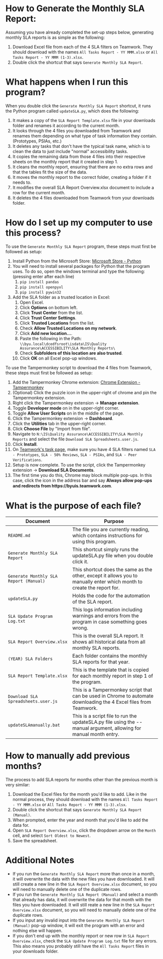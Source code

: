 # How to Generate the Monthly SLA Report:

Assuming you have already completed the set-up steps below, generating monthly SLA reports is as simple as the following:
1. Download Excel file from each of the 4 SLA filters on Teamwork. They should download with the names `All Tasks Report - YY MMM.xlsx` or `All Tasks Report - YY MMM (1-3).xlsx`.
2. Double click the shortcut that says `Generate Monthly SLA Report`.



# What happens when I run this program?

When you double click the `Generate Monthly SLA Report` shortcut, it runs the Python program called `updateSLA.py`, which does the following:
1. It makes a copy of the `SLA Report Template.xlsx` file in your downloads folder and renames it according to the current month.
2. It looks through the 4 files you downloaded from Teamwork and renames them depending on what type of task information they contain. (Prototypes, PSIAs, etc.)
3. It deletes any tasks that don't have the typical task name, which is to clean the data to just include "normal" accessibility tasks.
4. It copies the remaining data from those 4 files into their respective sheets on the monthly report that it created in step 1.
5. It cleans the monthly report, ensuring that there are no extra rows and that the tables fit the size of the data.
6. It moves the monthly report to the correct folder, creating a folder if it needs to.
7. It modifies the overall SLA Report Overview.xlsx document to include a row for the current month.
8. It deletes the 4 files downloaded from Teamwork from your downloads folder.



# How do I set up my computer to use this process?

To use the `Generate Monthly SLA Report` program, these steps must first be followed as setup:
1. Install Python from the Microsoft Store: [Microsoft Store - Python](https://apps.microsoft.com/detail/9PJPW5LDXLZ5?hl=en-us&gl=US&ocid=pdpshare)
2. You will need to install several packages for Python that the program uses. To do so, open the windows terminal and type the following: (pressing enter after each line)
    1. ```pip install pandas```
    2. ```pip install openpyxl```
    3. ```pip install pywin32```
3. Add the SLA folder as a trusted location in Excel:
    1. Open Excel.
    2. Click **Options** on bottom left.
    3. Click **Trust Center** from the list.
    4. Click **Trust Center Settings**.
    5. Click **Trusted Locations** from the list.
    6. Check **Allow Trusted Locations on my network**.
    7. Click **Add new location...**.
    8. Paste the following in the Path: `\\byu.local\dcedfsroot\isdata\IS\Quality Assurance\ACCESSIBILITY\SLA Monthly Reports\`
    9. Check **Subfolders of this location are also trusted**.
    10. Click **OK** on all Excel pop-up windows.

To use the Tampermonkey script to download the 4 files from Teamwork, these steps must first be followed as setup:
1.  Add the Tampermonkey Chrome extension: [Chrome Extension - Tampermonkey](https://chromewebstore.google.com/detail/tampermonkey/dhdgffkkebhmkfjojejmpbldmpobfkfo)
2.  (Optional) Click the puzzle icon in the upper-right of chrome and pin the Tampermonkey extension.
3.  Right click the Tampermonkey extension -> **Manage extension**.
4.  Toggle **Developer mode** on in the upper-right corner.
5.  Toggle **Allow User Scripts** on in the middle of the page.
6.  Click the Tampermonkey extension -> **Dashboard**.
7.  Click the **Utilities** tab in the upper-right corner.
8.  Click **Choose File** by "Import from file".
9.  Navigate to `N:\IS\Quality Assurance\ACCESSIBILITY\SLA Monthly Reports` and select the file `Download SLA Spreadsheets.user.js`.
10. Click **Install**.
11. On [Teamwork's task page](https://byuis.teamwork.com/app/everything/tasks), make sure you have 4 SLA filters named `SLA - Prototypes`, `SLA - 50% Reviews`, `SLA - PSIAs`, and `SLA - Peer Verifications`.
12. Setup is now complete. To use the script, click the Tampermonkey extension -> **Download SLA Documents**.
13. The first time you do this, Chrome may block multiple pop-ups. In this case, click the icon in the address bar and say **Always allow pop-ups and redirects from https꞉//byuis․teamwork․com**.



# What is the purpose of each file?

| Document                               | Purpose                                                                                                               |
|----------------------------------------|-----------------------------------------------------------------------------------------------------------------------|
|`README.md`                             | The file you are currently reading, which contains instructions for using this program.                               |
|`Generate Monthly SLA Report`           | This shortcut simply runs the updateSLA.py file when you double click it.                                             |
|`Generate Monthly SLA Report (Manual)`  | This shortcut does the same as the other, except it allows you to manually enter which month to create the report for.|
|`updateSLA.py`                          | Holds the code for the automation of the SLA report.                                                                  |
|`SLA Update Program Log.txt`            | This logs information including warnings and errors from the program in case something goes wrong.                    |
|`SLA Report Overview.xlsx`              | This is the overall SLA report. It shows all historical data from all monthly SLA reports.                            |
|`(YEAR) SLA Folders`                    | Each folder contains the monthly SLA reports for that year.                                                           |
|`SLA Report Template.xlsx`              | This is the template that is copied for each monthly report in step 1 of the program.                                 |
|`Download SLA Spreadsheets.user.js`     | This is a Tampermonkey script that can be used in Chrome to automate downloading the 4 Excel files from Teamwork.     |
|`updateSLAmanually.bat`                 | This is a script file to run the updateSLA.py file using the --manual argument, allowing for manual month entry.      |



# How to manually add previous months?

The process to add SLA reports for months other than the previous month is very similar:
1. Download the Excel files for the month you'd like to add. Like in the normal process, they should download with the names `All Tasks Report - YY MMM.xlsx` or `All Tasks Report - YY MMM (1-3).xlsx`.
2. Double click the shortcut that says `Generate Monthly SLA Report (Manual)`.
3. When prompted, enter the year and month that you'd like to add the data for.
4. Open `SLA Report Overview.xlsx`, click the dropdown arrow on the `Month` cell, and select `Sort Oldest to Newest`.
5. Save the spreadsheet.



# Additional Notes

- If you run the `Generate Monthly SLA Report` more than once in a month, it will overwrite the data with the new files you have downloaded. It will still create a new line in the `SLA Report Overview.xlsx` document, so you will need to manually delete one of the duplicate rows.
- If you run the `Generate Monthly SLA Report (Manual)` and select a month that already has data, it will overwrite the data for that month with the files you have downloaded. It will still reate a new line in the `SLA Report Overview.xlsx` document, so you will need to manually delete one of the duplicate rows.
- If you input any invalid input into the `Generate Monthly SLA Report (Manual)` pop-up window, it will exit the program with an error and nothing else will happen.
- If you don't end up with the monthly report or new row in `SLA Report Overview.xlsx`, check the `SLA Update Program Log.txt` file for any errors. This also means you probably still have the `All Tasks Report` files in your downloads folder.